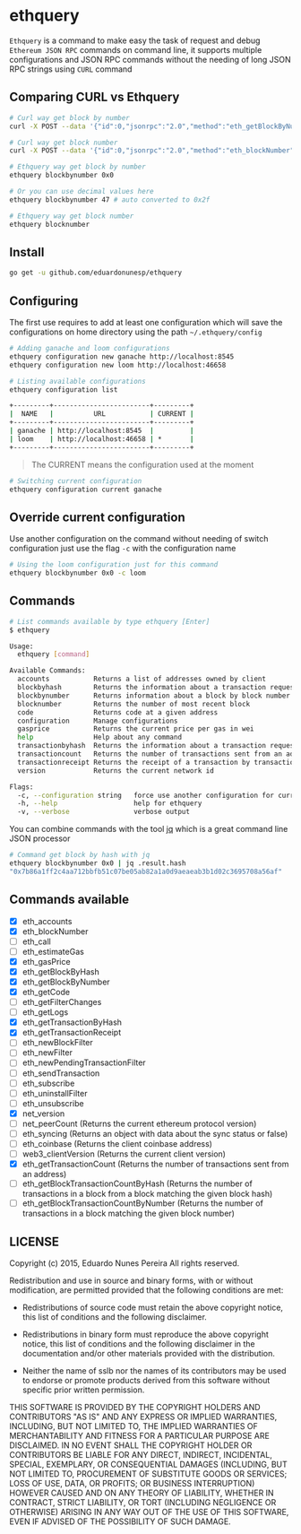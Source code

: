 # ethquery

`Ethquery` is a command to make easy the task of request and debug `Ethereum JSON RPC` commands on command line, it supports multiple configurations and JSON RPC commands without the needing of long JSON RPC strings using `CURL` command

## Comparing CURL vs Ethquery

```bash
# Curl way get block by number
curl -X POST --data '{"id":0,"jsonrpc":"2.0","method":"eth_getBlockByNumber","params":["0x0",true]}' http://localhost:8545

# Curl way get block number
curl -X POST --data '{"id":0,"jsonrpc":"2.0","method":"eth_blockNumber","params":[]}' http://localhost:8545
```

```bash
# Ethquery way get block by number
ethquery blockbynumber 0x0

# Or you can use decimal values here
ethquery blockbynumber 47 # auto converted to 0x2f

# Ethquery way get block number
ethquery blocknumber
```

## Install

```bash
go get -u github.com/eduardonunesp/ethquery
```

## Configuring

The first use requires to add at least one configuration which will save the configurations on home directory using the path `~/.ethquery/config`

```bash
# Adding ganache and loom configurations
ethquery configuration new ganache http://localhost:8545
ethquery configuration new loom http://localhost:46658
```

```bash
# Listing available configurations
ethquery configuration list

+---------+------------------------+---------+
|  NAME   |          URL           | CURRENT |
+---------+------------------------+---------+
| ganache | http://localhost:8545  |         |
| loom    | http://localhost:46658 | *       |
+---------+------------------------+---------+
```

> The CURRENT means the configuration used at the moment

```bash
# Switching current configuration
ethquery configuration current ganache
```

## Override current configuration

Use another configuration on the command without needing of switch configuration just use the flag `-c` with the configuration name

```bash
# Using the loom configuration just for this command
ethquery blockbynumber 0x0 -c loom
```

## Commands

```bash
# List commands available by type ethquery [Enter]
$ ethquery

Usage:
  ethquery [command]

Available Commands:
  accounts           Returns a list of addresses owned by client
  blockbyhash        Returns the information about a transaction requested by transaction hash
  blockbynumber      Returns information about a block by block number
  blocknumber        Returns the number of most recent block
  code               Returns code at a given address
  configuration      Manage configurations
  gasprice           Returns the current price per gas in wei
  help               Help about any command
  transactionbyhash  Returns the information about a transaction requested by transaction hash
  transactioncount   Returns the number of transactions sent from an address
  transactionreceipt Returns the receipt of a transaction by transaction hash
  version            Returns the current network id

Flags:
  -c, --configuration string   force use another configuration for current command
  -h, --help                   help for ethquery
  -v, --verbose                verbose output
```

You can combine commands with the tool [jq](https://github.com/stedolan/jq) which is a great command line JSON processor

```bash
# Command get block by hash with jq
ethquery blockbynumber 0x0 | jq .result.hash
"0x7b86a1ff2c4aa712bbfb51c07be05ab82a1a0d9aeaeab3b1d02c3695708a56af"
```

## Commands available

- [x] eth_accounts
- [x] eth_blockNumber
- [ ] eth_call
- [ ] eth_estimateGas
- [x] eth_gasPrice
- [x] eth_getBlockByHash
- [x] eth_getBlockByNumber
- [x] eth_getCode
- [ ] eth_getFilterChanges
- [ ] eth_getLogs
- [x] eth_getTransactionByHash
- [x] eth_getTransactionReceipt
- [ ] eth_newBlockFilter
- [ ] eth_newFilter
- [ ] eth_newPendingTransactionFilter
- [ ] eth_sendTransaction
- [ ] eth_subscribe
- [ ] eth_uninstallFilter
- [ ] eth_unsubscribe
- [x] net_version
- [ ] net_peerCount (Returns the current ethereum protocol version)
- [ ] eth_syncing (Returns an object with data about the sync status or false)
- [ ] eth_coinbase (Returns the client coinbase address)
- [ ] web3_clientVersion (Returns the current client version)
- [x] eth_getTransactionCount (Returns the number of transactions sent from an address)
- [ ] eth_getBlockTransactionCountByHash (Returns the number of transactions in a block from a block matching the given block hash)
- [ ] eth_getBlockTransactionCountByNumber (Returns the number of transactions in a block matching the given block number)

## LICENSE
Copyright (c) 2015, Eduardo Nunes Pereira
All rights reserved.

Redistribution and use in source and binary forms, with or without
modification, are permitted provided that the following conditions are met:

* Redistributions of source code must retain the above copyright notice, this
  list of conditions and the following disclaimer.

* Redistributions in binary form must reproduce the above copyright notice,
  this list of conditions and the following disclaimer in the documentation
  and/or other materials provided with the distribution.

* Neither the name of sslb nor the names of its
  contributors may be used to endorse or promote products derived from
  this software without specific prior written permission.

THIS SOFTWARE IS PROVIDED BY THE COPYRIGHT HOLDERS AND CONTRIBUTORS "AS IS"
AND ANY EXPRESS OR IMPLIED WARRANTIES, INCLUDING, BUT NOT LIMITED TO, THE
IMPLIED WARRANTIES OF MERCHANTABILITY AND FITNESS FOR A PARTICULAR PURPOSE ARE
DISCLAIMED. IN NO EVENT SHALL THE COPYRIGHT HOLDER OR CONTRIBUTORS BE LIABLE
FOR ANY DIRECT, INDIRECT, INCIDENTAL, SPECIAL, EXEMPLARY, OR CONSEQUENTIAL
DAMAGES (INCLUDING, BUT NOT LIMITED TO, PROCUREMENT OF SUBSTITUTE GOODS OR
SERVICES; LOSS OF USE, DATA, OR PROFITS; OR BUSINESS INTERRUPTION) HOWEVER
CAUSED AND ON ANY THEORY OF LIABILITY, WHETHER IN CONTRACT, STRICT LIABILITY,
OR TORT (INCLUDING NEGLIGENCE OR OTHERWISE) ARISING IN ANY WAY OUT OF THE USE
OF THIS SOFTWARE, EVEN IF ADVISED OF THE POSSIBILITY OF SUCH DAMAGE.